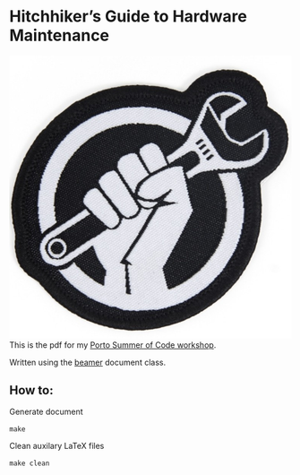 # Hitchhiker’s Guide to Hardware Maintenance

![Hardware Maintenance](psc-hhm-logo.jpg)
This is the pdf for my [Porto Summer of Code workshop](https://portosummerofcode.com/workshops/hw).

Written using the [beamer](https://en.wikipedia.org/wiki/Beamer_(LaTeX)) document class.

## How to:

Generate document

```shell
make
```

Clean auxilary LaTeX files
```shell
make clean
```
